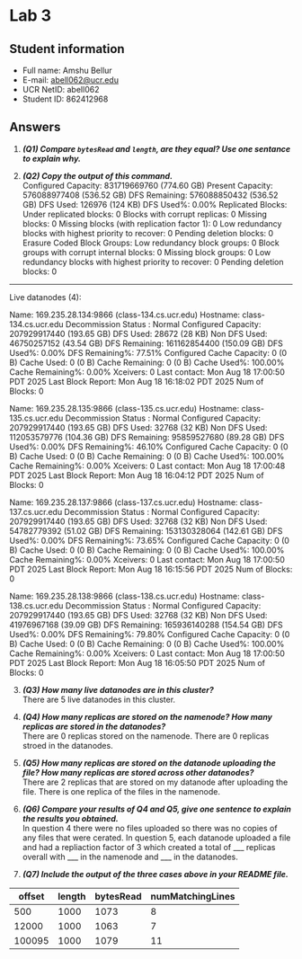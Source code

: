# Lab 3

## Student information

* Full name: Amshu Bellur
* E-mail: abell062@ucr.edu
* UCR NetID: abell062
* Student ID: 862412968

## Answers

1. ***(Q1) Compare `bytesRead` and `length`, are they equal? Use one sentance to explain why.***



2. ***(Q2) Copy the output of this command.***\
Configured Capacity: 831719669760 (774.60 GB)
Present Capacity: 576088977408 (536.52 GB)
DFS Remaining: 576088850432 (536.52 GB)
DFS Used: 126976 (124 KB)
DFS Used%: 0.00%
Replicated Blocks:
        Under replicated blocks: 0
        Blocks with corrupt replicas: 0
        Missing blocks: 0
        Missing blocks (with replication factor 1): 0
        Low redundancy blocks with highest priority to recover: 0
        Pending deletion blocks: 0
Erasure Coded Block Groups: 
        Low redundancy block groups: 0
        Block groups with corrupt internal blocks: 0
        Missing block groups: 0
        Low redundancy blocks with highest priority to recover: 0
        Pending deletion blocks: 0
-------------------------------------------------
Live datanodes (4):

Name: 169.235.28.134:9866 (class-134.cs.ucr.edu)
Hostname: class-134.cs.ucr.edu
Decommission Status : Normal
Configured Capacity: 207929917440 (193.65 GB)
DFS Used: 28672 (28 KB)
Non DFS Used: 46750257152 (43.54 GB)
DFS Remaining: 161162854400 (150.09 GB)
DFS Used%: 0.00%
DFS Remaining%: 77.51%
Configured Cache Capacity: 0 (0 B)
Cache Used: 0 (0 B)
Cache Remaining: 0 (0 B)
Cache Used%: 100.00%
Cache Remaining%: 0.00%
Xceivers: 0
Last contact: Mon Aug 18 17:00:50 PDT 2025
Last Block Report: Mon Aug 18 16:18:02 PDT 2025
Num of Blocks: 0


Name: 169.235.28.135:9866 (class-135.cs.ucr.edu)
Hostname: class-135.cs.ucr.edu
Decommission Status : Normal
Configured Capacity: 207929917440 (193.65 GB)
DFS Used: 32768 (32 KB)
Non DFS Used: 112053579776 (104.36 GB)
DFS Remaining: 95859527680 (89.28 GB)
DFS Used%: 0.00%
DFS Remaining%: 46.10%
Configured Cache Capacity: 0 (0 B)
Cache Used: 0 (0 B)
Cache Remaining: 0 (0 B)
Cache Used%: 100.00%
Cache Remaining%: 0.00%
Xceivers: 0
Last contact: Mon Aug 18 17:00:48 PDT 2025
Last Block Report: Mon Aug 18 16:04:12 PDT 2025
Num of Blocks: 0


Name: 169.235.28.137:9866 (class-137.cs.ucr.edu)
Hostname: class-137.cs.ucr.edu
Decommission Status : Normal
Configured Capacity: 207929917440 (193.65 GB)
DFS Used: 32768 (32 KB)
Non DFS Used: 54782779392 (51.02 GB)
DFS Remaining: 153130328064 (142.61 GB)
DFS Used%: 0.00%
DFS Remaining%: 73.65%
Configured Cache Capacity: 0 (0 B)
Cache Used: 0 (0 B)
Cache Remaining: 0 (0 B)
Cache Used%: 100.00%
Cache Remaining%: 0.00%
Xceivers: 0
Last contact: Mon Aug 18 17:00:50 PDT 2025
Last Block Report: Mon Aug 18 16:15:56 PDT 2025
Num of Blocks: 0


Name: 169.235.28.138:9866 (class-138.cs.ucr.edu)
Hostname: class-138.cs.ucr.edu
Decommission Status : Normal
Configured Capacity: 207929917440 (193.65 GB)
DFS Used: 32768 (32 KB)
Non DFS Used: 41976967168 (39.09 GB)
DFS Remaining: 165936140288 (154.54 GB)
DFS Used%: 0.00%
DFS Remaining%: 79.80%
Configured Cache Capacity: 0 (0 B)
Cache Used: 0 (0 B)
Cache Remaining: 0 (0 B)
Cache Used%: 100.00%
Cache Remaining%: 0.00%
Xceivers: 0
Last contact: Mon Aug 18 17:00:50 PDT 2025
Last Block Report: Mon Aug 18 16:05:50 PDT 2025
Num of Blocks: 0



3. ***(Q3) How many live datanodes are in this cluster?***\
There are 5 live datanodes in this cluster.


4. ***(Q4) How many replicas are stored on the namenode? How many replicas are stored in the datanodes?***\
There are 0 replicas stored on the namenode. There are 0 replicas stroed in the datanodes. 


5. ***(Q5) How many replicas are stored on the datanode uploading the file? How many replicas are stored across other datanodes?***\
There are 2 replicas that are stored on my datanode after uploading the file. There is one replica of the files in the namenode.  



6. ***(Q6) Compare your results of Q4 and Q5, give one sentence to explain the results you obtained.***\
In question 4 there were no files uploaded so there was no copies of any files that were cerated. In question 5, each datanode uploaded a file and had a repliaction factor of 3 which created a total of ___ replicas overall with ___ in the namenode and ___ in the datanodes. 


7. ***(Q7) Include the output of the three cases above in your README file.***


  | offset | length | bytesRead  | numMatchingLines |
  | ------ | ------ | ---------- | ---------------- |
  | 500    | 1000   |    1073    |        8         |
  | 12000  | 1000   |    1063    |        7         |
  | 100095 | 1000   |    1079    |        11        |

